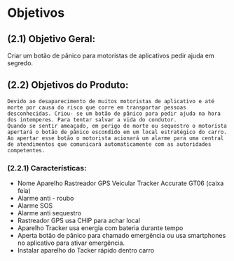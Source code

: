# Objetivos

## (2.1) Objetivo Geral:
Criar um botão de pânico para motoristas de aplicativos pedir ajuda em segredo.

## (2.2) Objetivos do Produto: 

	Devido ao desaparecimento de muitos motoristas de aplicativo e até morte por causa do risco que corre em transportar pessoas desconhecidas. Criou- se um botão de pânico para pedir ajuda na hora dos intemperes. Para tentar salvar a vida do condutor.
	Quando se sentir ameaçado, em perigo de morte ou sequestro o motorista apertará o botão de pânico escondido em um local estratégico do carro. Ao apertar esse botão o motorista acionará um alarme para uma central de atendimentos que comunicará automaticamente com as autoridades competentes.

### (2.2.1) Características:

-	Nome Aparelho Rastreador GPS Veicular Tracker Accurate GT06 (caixa feia)
-	Alarme anti - roubo
-	Alarme SOS
-	Alarme anti sequestro
-	Rastreador GPS usa CHIP para achar local
-	Aparelho Tracker usa energia com bateria durante tempo
-	Aperta botão de pânico para chamado emergência ou usa smartphones no aplicativo para ativar emergência.
-	Instalar aparelho do Tacker rápido dentro carro 
  
